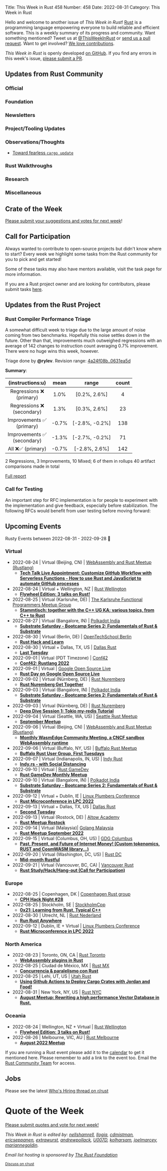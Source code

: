 Title: This Week in Rust 458
Number: 458
Date: 2022-08-31
Category: This Week in Rust

Hello and welcome to another issue of *This Week in Rust*!
[Rust](https://www.rust-lang.org/) is a programming language empowering everyone to build reliable and efficient software.
This is a weekly summary of its progress and community.
Want something mentioned? Tweet us at [@ThisWeekInRust](https://twitter.com/ThisWeekInRust) or [send us a pull request](https://github.com/rust-lang/this-week-in-rust).
Want to get involved? [We love contributions](https://github.com/rust-lang/rust/blob/master/CONTRIBUTING.md).

*This Week in Rust* is openly developed [on GitHub](https://github.com/rust-lang/this-week-in-rust).
If you find any errors in this week's issue, [please submit a PR](https://github.com/rust-lang/this-week-in-rust/pulls).

## Updates from Rust Community

<!--

Dear community contributors:
Please read README.md for guidance on submissions.
Each submitted link should be of the form:

* [Title of the Linked Page](https://example.com/my_article)

If you don't know which category to use, feel free to submit a PR anyway
and just ask the editors to select the category.

-->

### Official

### Foundation

### Newsletters

### Project/Tooling Updates

### Observations/Thoughts
* [Toward fearless `cargo update`](https://predr.ag/blog/toward-fearless-cargo-update/)

### Rust Walkthroughs

### Research

### Miscellaneous

## Crate of the Week

<!-- COTW goes here -->

[Please submit your suggestions and votes for next week][submit_crate]!

[submit_crate]: https://users.rust-lang.org/t/crate-of-the-week/2704

## Call for Participation

Always wanted to contribute to open-source projects but didn't know where to start?
Every week we highlight some tasks from the Rust community for you to pick and get started!

Some of these tasks may also have mentors available, visit the task page for more information.

If you are a Rust project owner and are looking for contributors, please submit tasks [here][guidelines].

[guidelines]: https://users.rust-lang.org/t/twir-call-for-participation/4821

## Updates from the Rust Project

<!-- Rust updates go here -->

### Rust Compiler Performance Triage

A somewhat difficult week to triage due to the large amount of noise coming from two benchmarks. Hopefully this noise settles down in the future. Other than that, improvements much outweighed regressions with an average of 142 changes to instruction count averaging 0.7% improvement. There were no huge wins this week, however.

Triage done by **@rylev**.
Revision range: [4a24f08b..0631ea5d](https://perf.rust-lang.org/?start=4a24f08ba43166cfee86d868b3fe8612aec6faca&end=0631ea5d73f4a3199c776687b12c20c50a91f0d2&absolute=false&stat=instructions%3Au)

**Summary**:

| (instructions:u) | mean | range | count |
|:----------------:|:----:|:-----:|:-----:|
| Regressions ❌ <br /> (primary) | 1.0% | [0.2%, 2.6%] | 4     |
| Regressions ❌ <br /> (secondary) | 1.3% | [0.3%, 2.6%] | 23    |
| Improvements ✅ <br /> (primary) | -0.7% | [-2.8%, -0.2%] | 138   |
| Improvements ✅ <br /> (secondary) | -1.3% | [-2.7%, -0.2%] | 71    |
| All ❌✅ (primary) | -0.7% | [-2.8%, 2.6%] | 142   |


2 Regressions, 3 Improvements, 10 Mixed; 6 of them in rollups
40 artifact comparisons made in total

[Full report](https://github.com/rust-lang/rustc-perf/blob/master/triage/2022-08-30.md)

### Call for Testing

An important step for RFC implementation is for people to experiment with the
implementation and give feedback, especially before stabilization.  The following
RFCs would benefit from user testing before moving forward:

<!-- Pre-Stabilization RFCs go here -->

<!-- RFC and FCP sections go here -->

## Upcoming Events

Rusty Events between 2022-08-31 - 2022-09-28 🦀

### Virtual

* 2022-08-24 | Virtual (Beijing, CN) | [WebAssembly and Rust Meetup (Rustlang)](https://www.meetup.com/wasm-rust-meetup/)
    * [**Tech Talk Live Appointment: Customize GitHub Workflow with Serverless Functions - How to use Rust and JavaScript to automate GitHub processes**](https://www.meetup.com/wasm-rust-meetup/events/287876999/)
* 2022-08-24 | Virtual + Wellington, NZ | [Rust Wellington](https://www.meetup.com/rust-wellington/)
    * [**Flywheel Edition: 3 talks on Rust!**](https://www.meetup.com/rust-wellington/events/287280642/)
* 2022-08-25 | Virtual (Karlsruhe, DE) | [The Karlsruhe Functional Programmers Meetup Group](https://www.meetup.com/the-karlsruhe-functional-programmers-meetup-group/)
    * [**Stammtisch: together with the C++ UG KA; various topics, from C++ to Rust**](https://www.meetup.com/the-karlsruhe-functional-programmers-meetup-group/events/287642940/)
* 2022-08-27 | Virtual (Bangalore, IN) | [Polkadot India](https://www.meetup.com/polkadot-india/)
    * [**Substrate Saturday - Bootcamp Series 2: Fundamentals of Rust & Substrate**](https://www.meetup.com/polkadot-india/events/287059968/)
* 2022-08-30 | Virtual (Berlin, DE) | [OpenTechSchool Berlin](https://www.meetup.com/opentechschool-berlin)
    * [**Rust Hack and Learn**](https://www.meetup.com/opentechschool-berlin/events/287286751/)
* 2022-08-30 | Virtual + Dallas, TX, US | [Dallas Rust](https://www.meetup.com/Dallas-Rust/)
    * [**Last Tuesday**](https://www.meetup.com/dallas-rust/events/qndgwsydclbnc/)
* 2022-09-01 | Virtual (PDT Timezone) | [Conf42](https://www.conf42.com/)
    * [**Conf42: Rustlang 2022**](https://www.conf42.com/rustlang2022)
* 2022-09-01 | Virtual | [Google Open Source Live](https://www.meetup.com/google-open-source/)
    * [**Rust Day on Google Open Source Live**](https://www.meetup.com/google-open-source/events/287435626/)
* 2022-09-02 | Virtual (Nürnberg, DE) | [Rust Nuremberg](https://www.meetup.com/rust-noris/)
    * [**Rust Nuremberg Get Together**](https://www.meetup.com/rust-noris/events/287092397/)
* 2022-09-03 | Virtual (Bangalore, IN) | [Polkadot India](https://www.meetup.com/polkadot-india/)
    * [**Substrate Saturday - Bootcamp Series 2: Fundamentals of Rust & Substrate**](https://www.meetup.com/polkadot-india/events/287059974/)
* 2022-09-03 | Virtual (Nürnberg, DE) | [Rust Nuremberg](https://www.meetup.com/rust-noris/)
    * [**Deep Dive Session 1: Tokio my-redis Tutorial**](https://www.meetup.com/rust-noris/events/287346970/)
* 2022-09-04 | Virtual (Seattle, WA, US) | [Seattle Rust Meetup](https://www.meetup.com/seattle-rust-meetup/)
    * [**September Meetup**](https://www.meetup.com/seattle-rust-meetup/events/287726278/)
* 2022-09-06 | Virtual (Beijing, CN) | [WebAssembly and Rust Meetup (Rustlang)](https://www.meetup.com/wasm-rust-meetup/)
    * [**Monthly WasmEdge Community Meeting, a CNCF sandbox WebAssembly runtime**](https://www.meetup.com/wasm-rust-meetup/events/286481325/)
* 2022-09-06 | Virtual (Buffalo, NY, US) | [Buffalo Rust Meetup](https://www.meetup.com/buffalo-rust-meetup/)
    * [**Buffalo Rust User Group, First Tuesdays**](https://www.meetup.com/buffalo-rust-meetup/events/xgmfssydcmbjb/)
* 2022-09-07 | Virtual (Indianapolis, IN, US) | [Indy Rust](https://www.meetup.com/indyrs/)
    * [**Indy.rs - with Social Distancing**](https://www.meetup.com/indyrs/events/285121715/)
* 2022-09-10 | Virtual | [Rust GameDev](https://gamedev.rs/)
    * [**Rust GameDev Monthly Meetup**](https://discord.gg/yNtPTb2&sa=D&source=calendar&usd=2&usg=AOvVaw2pjyb-YBsl99IFDmrOKoOK)
* 2022-09-10 | Virtual (Bangalore, IN) | [Polkadot India](https://www.meetup.com/polkadot-india/)
    * [**Substrate Saturday - Bootcamp Series 2: Fundamentals of Rust & Substrate**](https://www.meetup.com/polkadot-india/events/287059979/)
* 2022-09-12 | Virtual + Dublin, IE | [Linux Plumbers Conference](https://lpc.events)
    * [**Rust Microconference in LPC 2022**](https://lpc.events/event/16/sessions/150/)
* 2022-09-13 | Virtual + Dallas, TX, US | [Dallas Rust](https://www.meetup.com/Dallas-Rust/)
    * [**Second Tuesday**](https://www.meetup.com/dallas-rust/events/vndgwsydcmbrb/)
* 2022-09-13 | Virtual (Rostock, DE) | [Altow Academy](https://www.meetup.com/altow-academy/)
    * [**Rust Meetup Rostock**](https://www.meetup.com/altow-academy/events/286485815/)
* 2022-09-14 | Virtual (Malaysia)| [Golang Malaysia](https://docs.google.com/forms/d/e/1FAIpQLScKGolWclIOR1OBCzTOitVU5Am5lSYxSlVhK71DGsc-fa-Yhg/viewform)
    * [**Rust Meetup September 2022**](https://discord.gg/9Xj8H2EXTD)
* 2022-09-15 | Virtual (Columbus, OH, US) | [GDG Columbus](https://www.meetup.com/gdg-columbus/)
    * [**Past, Present, and Future of Internet Money! (Custom tokenomics, RUST and CosmWASM library...)**](https://www.meetup.com/gdg-columbus/events/287972746/)
* 2022-09-20 | Virtual (Washington, DC, US) | [Rust DC](https://www.meetup.com/rustdc/)
    * [**Mid-month Rustful**](https://www.meetup.com/rustdc/events/287004599/)
* 2022-09-21 | Virtual (Vancouver, BC, CA) | [Vancouver Rust](https://www.meetup.com/vancouver-rust/)
    * [**Rust Study/Hack/Hang-out (Call for Participation)**](https://www.meetup.com/vancouver-rust/events/285933975/)


### Europe
* 2022-08-25 | Copenhagen, DK | [Copenhagen Rust group](https://www.meetup.com/copenhagen-rust-meetup-group/)
    * [**CPH Hack Night #28**](https://www.meetup.com/copenhagen-rust-meetup-group/events/287635498/)
* 2022-08-25 | Stockholm, SE | [StockholmCpp](https://www.meetup.com/stockholmcpp/)
    * [**0x21: Learning from Rust, Typical C++**](https://www.meetup.com/stockholmcpp/events/286854212/)
* 2022-08-30 | Utrecht, NL | [Rust Nederland](https://www.meetup.com/rust-nederland/)
    * [**Run Rust Anywhere**](https://www.meetup.com/rust-nederland/events/287302224/)
* 2022-09-12 | Dublin, IE + Virtual | [Linux Plumbers Conference](https://lpc.events)
    * [**Rust Microconference in LPC 2022**](https://lpc.events/event/16/sessions/150/)

### North America

* 2022-08-23 | Toronto, ON, CA | [Rust Toronto](https://www.meetup.com/rust-toronto/)
    * [**WebAssembly plugins in Rust**](https://www.meetup.com/rust-toronto/events/287284601/)
* 2022-08-25 | Ciudad de México, MX | [Rust MX](https://www.meetup.com/rust-mx/)
    * [**Concurrencia & paralelismo con Rust**](https://www.meetup.com/rust-mx/events/287561814/)
* 2022-08-25 | Lehi, UT, US | [Utah Rust](https://www.meetup.com/utah-rust/)
    * [**Using Github Actions to Deploy Cargo Crates with Jordan and Food!**](https://www.meetup.com/utah-rust/events/kvrxqsydclbpb/)
* 2022-08-31 | New York, NY, US | [Rust NYC](https://www.meetup.com/rust-nyc/)
    * [**August Meetup: Rewriting a high performance Vector Database in Rust.**](https://www.meetup.com/rust-nyc/events/287821884/)

### Oceania

* 2022-08-24 | Wellington, NZ + Virtual | [Rust Wellington](https://www.meetup.com/rust-wellington/)
    * [**Flywheel Edition: 3 talks on Rust!**](https://www.meetup.com/rust-wellington/events/287280642/)
* 2022-08-26 | Melbourne, VIC, AU | [Rust Melbourne](https://www.meetup.com/rust-melbourne/)
    * [**August 2022 Meetup**](https://www.meetup.com/rust-melbourne/events/287468753/)

If you are running a Rust event please add it to the [calendar] to get
it mentioned here. Please remember to add a link to the event too.
Email the [Rust Community Team][community] for access.

[calendar]: https://www.google.com/calendar/embed?src=apd9vmbc22egenmtu5l6c5jbfc%40group.calendar.google.com
[community]: mailto:community-team@rust-lang.org


<!--

Rust Jobs:

TWiR has stopped featuring individual job postings. You can read more about this change here:

https://github.com/rust-lang/this-week-in-rust/issues/3412

-->

## Jobs

Please see the latest [Who's Hiring thread on r/rust](INSERT_LINK_HERE)

# Quote of the Week

<!-- QOTW goes here -->

[Please submit quotes and vote for next week!](https://users.rust-lang.org/t/twir-quote-of-the-week/328)

*This Week in Rust is edited by: [nellshamrell](https://github.com/nellshamrell), [llogiq](https://github.com/llogiq), [cdmistman](https://github.com/cdmistman), [ericseppanen](https://github.com/ericseppanen), [extrawurst](https://github.com/extrawurst), [andrewpollack](https://github.com/andrewpollack), [U007D](https://github.com/U007D), [kolharsam](https://github.com/kolharsam), [joelmarcey](https://github.com/joelmarcey), [mariannegoldin](https://github.com/mariannegoldin).*

*Email list hosting is sponsored by [The Rust Foundation](https://foundation.rust-lang.org/)*

<small>[Discuss on r/rust](REDDIT_LINK_HERE)</small>
